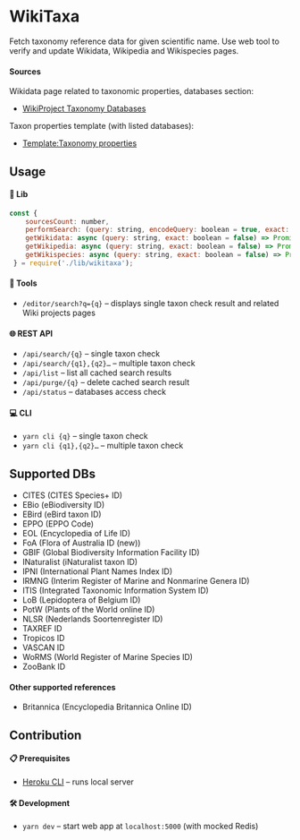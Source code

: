 # WikiTaxa

Fetch taxonomy reference data for given scientific name. 
Use web tool to verify and update Wikidata, Wikipedia and Wikispecies pages.

#### Sources

Wikidata page related to taxonomic properties, databases section:
* [WikiProject Taxonomy Databases](https://www.wikidata.org/wiki/Wikidata:WikiProject_Taxonomy#Databases)

Taxon properties template (with listed databases): 
* [Template:Taxonomy properties](https://www.wikidata.org/wiki/Template:Taxonomy_properties)

## Usage

#### 🧬 Lib

```javascript
const { 
    sourcesCount: number, 
    performSearch: (query: string, encodeQuery: boolean = true, exact: boolean = false) => object, 
    getWikidata: async (query: string, exact: boolean = false) => Promise => array[object], 
    getWikipedia: async (query: string, exact: boolean = false) => Promise => array[object], 
    getWikispecies: async (query: string, exact: boolean = false) => Promise => array[object]
 } = require('./lib/wikitaxa');
```

#### 🔧 Tools

* ```/editor/search?q={q}``` – displays single taxon check result and related Wiki projects pages

#### 🌐 REST API

* ```/api/search/{q}``` – single taxon check
* ```/api/search/{q1},{q2}…``` – multiple taxon check
* ```/api/list``` – list all cached search results
* ```/api/purge/{q}``` – delete cached search result
* ```/api/status``` – databases access check

#### 💻 CLI

* ```yarn cli {q}``` – single taxon check
* ```yarn cli {q1},{q2}…``` – multiple taxon check

## Supported DBs

* CITES (CITES Species+ ID)
* EBio (eBiodiversity ID)
* EBird (eBird taxon ID)
* EPPO (EPPO Code)
* EOL (Encyclopedia of Life ID)
* FoA (Flora of Australia ID (new))
* GBIF (Global Biodiversity Information Facility ID)
* INaturalist (iNaturalist taxon ID)
* IPNI (International Plant Names Index ID)
* IRMNG (Interim Register of Marine and Nonmarine Genera ID)
* ITIS (Integrated Taxonomic Information System ID)
* LoB (Lepidoptera of Belgium ID)
* PotW (Plants of the World online ID)
* NLSR (Nederlands Soortenregister ID)
* TAXREF ID
* Tropicos ID
* VASCAN ID
* WoRMS (World Register of Marine Species ID)
* ZooBank ID

#### Other supported references

* Britannica (Encyclopedia Britannica Online ID)

## Contribution

#### 📋 Prerequisites

* [Heroku CLI](https://devcenter.heroku.com/articles/heroku-cli#download-and-install) – runs local server

#### 🛠 Development

* ```yarn dev``` – start web app at `localhost:5000` (with mocked Redis)

